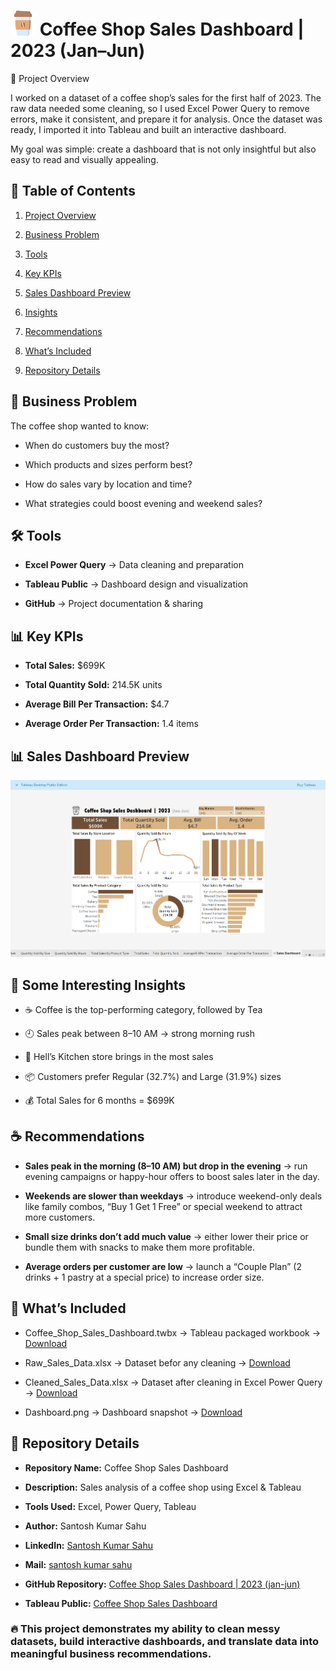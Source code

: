 # <img src="https://github.com/Santosh96736/Coffee_Shop_Sales_Dashboard/blob/main/coffee-cup.png" width="40"> Coffee Shop Sales Dashboard | 2023 (Jan–Jun) 
📌 Project Overview

  I worked on a dataset of a coffee shop’s sales for the first half of 2023. The raw data needed some cleaning, so I used Excel Power Query to remove errors, make it           consistent, and prepare it for analysis. Once the dataset was ready, I imported it into Tableau and built an interactive dashboard.

My goal was simple: create a dashboard that is not only insightful but also easy to read and visually appealing.  


## 📑 Table of Contents

1. [Project Overview](#-Project-Overview)

2. [Business Problem](#-Business-Problem)

3. [Tools](#-tools)

4. [Key KPIs](#-Key-KPIs)

5. [Sales Dashboard Preview](#-Sales-Dashboard-Preview)

6. [Insights](#-Some-Interesting-Insights)

7. [Recommendations](#-Recommendations)

8. [What’s Included](#-Whats-Included)

9. [Repository Details](#-Repository-Details)

                                               
## 🎯 Business Problem

  The coffee shop wanted to know:

* When do customers buy the most?

* Which products and sizes perform best?

* How do sales vary by location and time?

* What strategies could boost evening and weekend sales?
  

## 🛠️ Tools

* **Excel Power Query** → Data cleaning and preparation

* **Tableau Public** → Dashboard design and visualization

* **GitHub** → Project documentation & sharing


## 📊 Key KPIs

* **Total Sales:** $699K

* **Total Quantity Sold:** 214.5K units

* **Average Bill Per Transaction:** $4.7

* **Average Order Per Transaction:** 1.4 items


## 📊 Sales Dashboard Preview

  ![Sales Dashboard](https://github.com/Santosh96736/Coffee_Shop_Sales_Dashboard/blob/main/Dashboard.png)


## 🔑 Some Interesting Insights

* ☕ Coffee is the top-performing category, followed by Tea

* 🕘 Sales peak between 8–10 AM → strong morning rush

* 📍 Hell’s Kitchen store brings in the most sales

* 📦 Customers prefer Regular (32.7%) and Large (31.9%) sizes

* 💰 Total Sales for 6 months = $699K
  

## ☕ Recommendations

* **Sales peak in the morning (8–10 AM) but drop in the evening** → run evening campaigns or happy-hour offers to boost sales later in the day.

* **Weekends are slower than weekdays** → introduce weekend-only deals like family combos, “Buy 1 Get 1 Free” or special weekend to attract more customers.

* **Small size drinks don’t add much value** → either lower their price or bundle them with snacks to make them more profitable.

* **Average orders per customer are low** → launch a “Couple Plan” (2 drinks + 1 pastry at a special price) to increase order size.


## 📂 What’s Included

* Coffee_Shop_Sales_Dashboard.twbx → Tableau packaged workbook → [Download](https://github.com/Santosh96736/Coffee_Shop_Sales_Dashboard/blob/main/Coffee_Shop_Sales_Dashboard.twbx)

* Raw_Sales_Data.xlsx → Dataset befor any cleaning → [Download](https://github.com/Santosh96736/Coffee_Shop_Sales_Dashboard/blob/main/Raw_Sales_Data.xlsx)

* Cleaned_Sales_Data.xlsx → Dataset after cleaning in Excel Power Query → [Download](https://github.com/Santosh96736/Coffee_Shop_Sales_Dashboard/blob/main/Cleaned_Sales_Data.xlsx)

* Dashboard.png → Dashboard snapshot → [Download](https://github.com/Santosh96736/Coffee_Shop_Sales_Dashboard/blob/main/Dashboard.png)


## 📂 Repository Details

* **Repository Name:** Coffee Shop Sales Dashboard

* **Description:** Sales analysis of a coffee shop using Excel & Tableau

* **Tools Used:** Excel, Power Query, Tableau

* **Author:** Santosh Kumar Sahu

* **LinkedIn:** [Santosh Kumar Sahu](https://www.linkedin.com/in/santosh-kumar-sahu-data-analyst)

* **Mail:** [santosh kumar sahu](santosh96736@gmail.com)

* **GitHub Repository:** [Coffee Shop Sales Dashboard | 2023 (jan-jun)](https://github.com/Santosh96736/Coffee_Shop_Sales_Dashboard)

* **Tableau Public:** [Coffee Shop Sales Dashboard](https://public.tableau.com/views/Coffee_Sales_Dashboard_17570860971600/SalesDashboard?:language=en-GB&:sid=&:redirect=auth&:display_count=n&:origin=viz_share_link)

### 🔥 This project demonstrates my ability to clean messy datasets, build interactive dashboards, and translate data into meaningful business recommendations.  
